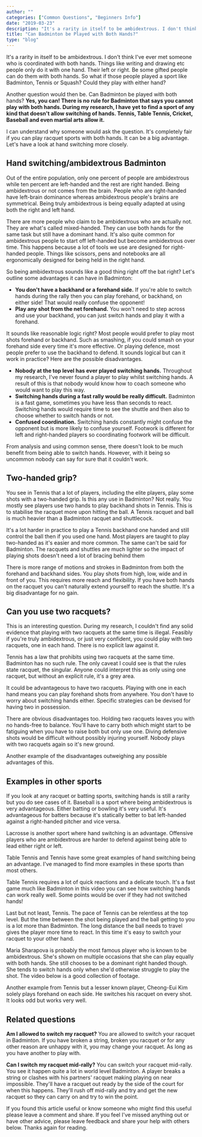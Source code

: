 ```yaml
---
author: ""
categories: ["Common Questions", "Beginners Info"]
date: "2019-03-23"
description: "It's a rarity in itself to be ambidextrous. I don't think I've ever met someone who is coordinated with both hands. Things like writing and drawing etc people only do it with one hand. Their left or right. Be some gifted people can do them with both hands. So what if those people played a sport like Badminton, Tennis or Squash? Could they play with either hand? Another question would then be. Can Badminton be played with both hands?"
title: "Can Badminton be Played with Both Hands?"
type: "blog"
---
```


It's a rarity in itself to be ambidextrous. I don't think I've ever met someone who is coordinated with both hands. Things like writing and drawing etc people only do it with one hand. Their left or right. Be some gifted people can do them with both hands. So what if those people played a sport like Badminton, Tennis or Squash? Could they play with either hand?

Another question would then be. Can Badminton be played with both hands? **Yes, you can! There is no rule for Badminton that says you cannot play with both hands. During my research, I have yet to find a sport of any kind that doesn't allow switching of hands. Tennis, Table Tennis, Cricket, Baseball and even martial arts allow it.**

I can understand why someone would ask the question. It's completely fair if you can play racquet sports with both hands. It can be a big advantage. Let's have a look at hand switching more closely.

## Hand switching/ambidextrous Badminton

Out of the entire population, only one percent of people are ambidextrous while ten percent are left-handed and the rest are right handed. Being ambidextrous or not comes from the brain. People who are right-handed have left-brain dominance whereas ambidextrous people's brains are symmetrical. Being truly ambidextrous is being equally adapted at using both the right and left hand.

There are more people who claim to be ambidextrous who are actually not. They are what's called mixed-handed. They can use both hands for the same task but still have a dominant hand. It's also quite common for ambidextrous people to start off left-handed but become ambidextrous over time. This happens because a lot of tools we use are designed for right-handed people. Things like scissors, pens and notebooks are all ergonomically designed for being held in the right hand.

So being ambidextrous sounds like a good thing right off the bat right? Let's outline some advantages it can have in Badminton:

*   **You don't have a backhand or a forehand side.** If you're able to switch hands during the rally then you can play forehand, or backhand, on either side! That would really confuse the opponent!
*   **Play any shot from the net forehand.** You won't need to step across and use your backhand, you can just switch hands and play it with a forehand.

It sounds like reasonable logic right? Most people would prefer to play most shots forehand or backhand. Such as smashing, if you could smash on your forehand side every time it's more effective. Or playing defence, most people prefer to use the backhand to defend. It sounds logical but can it work in practice? Here are the possible disadvantages.

*   **Nobody at the top level has ever played switching hands.** Throughout my research, I've never found a player to play whilst switching hands. A result of this is that nobody would know how to coach someone who would want to play this way.
*   **Switching hands during a fast rally would be really difficult.** Badminton is a fast game, sometimes you have less than seconds to react. Switching hands would require time to see the shuttle and then also to choose whether to switch hands or not.
*   **Confused coordination.** Switching hands constantly might confuse the opponent but is more likely to confuse yourself. Footwork is different for left and right-handed players so coordinating footwork will be difficult.

From analysis and using common sense, there doesn't look to be much benefit from being able to switch hands. However, with it being so uncommon nobody can say for sure that it couldn't work.

## Two-handed grip?

You see in Tennis that a lot of players, including the elite players, play some shots with a two-handed grip. Is this any use in Badminton? Not really. You mostly see players use two hands to play backhand shots in Tennis. This is to stabilise the racquet more upon hitting the ball. A Tennis racquet and ball is much heavier than a Badminton racquet and shuttlecock.

It's a lot harder in practice to play a Tennis backhand one handed and still control the ball then if you used one hand. Most players are taught to play two-handed as it's easier and more common. The same can't be said for Badminton. The racquets and shuttles are much lighter so the impact of playing shots doesn't need a lot of bracing behind them  

There is more range of motions and strokes in Badminton from both the forehand and backhand sides. You play shots from high, low, wide and in front of you. This requires more reach and flexibility. If you have both hands on the racquet you can't naturally extend yourself to reach the shuttle. It's a big disadvantage for no gain.

## Can you use two racquets?

This is an interesting question. During my research, I couldn't find any solid evidence that playing with two racquets at the same time is illegal. Feasibly if you're truly ambidextrous, or just very confident, you could play with two racquets, one in each hand. There is no explicit law against it.

Tennis has a law that prohibits using two racquets at the same time. Badminton has no such rule. The only caveat I could see is that the rules state racquet, the singular. Anyone could interpret this as only using one racquet, but without an explicit rule, it's a grey area.

It could be advantageous to have two racquets. Playing with one in each hand means you can play forehand shots from anywhere. You don't have to worry about switching hands either. Specific strategies can be devised for having two in possession.

There are obvious disadvantages too. Holding two racquets leaves you with no hands-free to balance. You'll have to carry both which might start to be fatiguing when you have to raise both but only use one. Diving defensive shots would be difficult without possibly injuring yourself. Nobody plays with two racquets again so it's new ground.

Another example of the disadvantages outweighing any possible advantages of this.

## Examples in other sports

If you look at any racquet or batting sports, switching hands is still a rarity but you do see cases of it. Baseball is a sport where being ambidextrous is very advantageous. Either batting or bowling it's very useful. It's advantageous for batters because it's statically better to bat left-handed against a right-handed pitcher and vice versa.

Lacrosse is another sport where hand switching is an advantage. Offensive players who are ambidextrous are harder to defend against being able to lead either right or left.

Table Tennis and Tennis have some great examples of hand switching being an advantage. I've managed to find more examples in these sports than most others.

Table Tennis requires a lot of quick reactions and a delicate touch. It's a fast game much like Badminton in this video you can see how switching hands can work really well. Some points would be over if they had not switched hands!

<YouTube id="239JKqz4YfY" title="Table Tennis hand switching shots" />

Last but not least, Tennis. The pace of Tennis can be relentless at the top level. But the time between the shot being played and the ball getting to you is a lot more than Badminton. The long distance the ball needs to travel gives the player more time to react. In this time it's easy to switch your racquet to your other hand.

Maria Sharapova is probably the most famous player who is known to be ambidextrous. She's shown on multiple occasions that she can play equally with both hands. She still chooses to be a dominant right handed though. She tends to switch hands only when she'd otherwise struggle to play the shot. The video below is a good collection of footage.

<YouTube id="6DmodPqgKXg" title="Maria Sharapova switching hands" />

Another example from Tennis but a lesser known player, Cheong-Eui Kim solely plays forehand on each side. He switches his racquet on every shot. It looks odd but works very well.

<YouTube id="Y9jz3dpcNL0" title="Cheong-Eui Kim, the ambidextrous Tennis player" />

## Related questions

**Am I allowed to switch my racquet?** You are allowed to switch your racquet in Badminton. If you have broken a string, broken you racquet or for any other reason are unhappy with it, you may change your racquet. As long as you have another to play with.

**Can I switch my racquet mid-rally?** You can switch your racquet mid-rally. You see it happen quite a lot in world level Badminton. A player breaks a string or clashes with his partners' racquet making playing on near impossible. They'll have a racquet out ready by the side of the court for when this happens. They'll rush off mid-rally and try and get the new racquet so they can carry on and try to win the point.

If you found this article useful or know someone who might find this useful please leave a comment and share. If you feel I've missed anything out or have other advice, please leave feedback and share your help with others below. Thanks again for reading.
